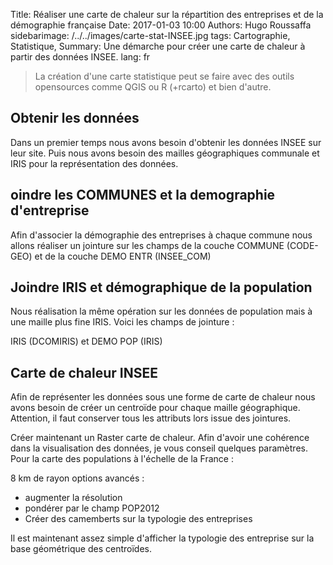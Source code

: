 Title: Réaliser une carte de chaleur sur la répartition des entreprises et de la démographie française
Date: 2017-01-03 10:00
Authors: Hugo Roussaffa
sidebarimage: /../../images/carte-stat-INSEE.jpg
tags: Cartographie, Statistique,
Summary: Une démarche pour créer une carte de chaleur à partir des données INSEE.
lang: fr


> La création d'une carte statistique peut se faire avec des outils opensources comme QGIS ou R (+rcarto) et bien d'autre.

## Obtenir les données

Dans un premier temps nous avons besoin d'obtenir les données INSEE sur leur site. Puis nous avons besoin des mailles géographiques communale et IRIS pour la représentation des données.

## oindre les COMMUNES et la demographie d'entreprise

Afin d'associer la démographie des entreprises à chaque commune nous allons réaliser un jointure sur les champs de la couche COMMUNE (CODE-GEO) et de la couche DEMO ENTR (INSEE_COM)

## Joindre IRIS et démographique de la population

Nous réalisation la même opération sur les données de population mais à une maille plus fine IRIS. Voici les champs de jointure :

IRIS (DCOMIRIS) et DEMO POP (IRIS)

## Carte de chaleur INSEE

Afin de représenter les données sous une forme de carte de chaleur nous avons besoin de créer un centroïde pour chaque maille géographique. Attention, il faut conserver tous les attributs lors issue des jointures.

Créer maintenant un Raster carte de chaleur. Afin d'avoir une cohérence dans la visualisation des données, je vous conseil quelques paramètres. Pour la carte des populations à l'échelle de la France :

8 km de rayon
options avancés :
- augmenter la résolution
- pondérer par le champ POP2012
- Créer des camemberts sur la typologie des entreprises

Il est maintenant assez simple d'afficher la typologie des entreprise sur la base géométrique des centroïdes.